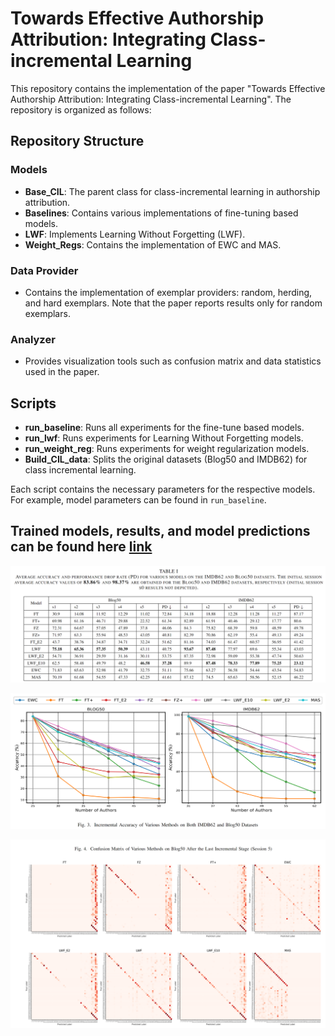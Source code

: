# Towards Effective Authorship Attribution: Integrating Class-incremental Learning

This repository contains the implementation of the paper "Towards Effective Authorship Attribution: Integrating Class-incremental Learning". The repository is organized as follows:

## Repository Structure

### Models
- **Base_CIL**: The parent class for class-incremental learning in authorship attribution.
- **Baselines**: Contains various implementations of fine-tuning based models.
- **LWF**: Implements Learning Without Forgetting (LWF).
- **Weight_Regs**: Contains the implementation of EWC and MAS.

### Data Provider
- Contains the implementation of exemplar providers: random, herding, and hard exemplars. Note that the paper reports results only for random exemplars.

### Analyzer
- Provides visualization tools such as confusion matrix and data statistics used in the paper.

## Scripts
- **run_baseline**: Runs all experiments for the fine-tune based models.
- **run_lwf**: Runs experiments for Learning Without Forgetting models.
- **run_weight_reg**: Runs experiments for weight regularization models.
- **Build_CIL_data**: Splits the original datasets (Blog50 and IMDB62) for class incremental learning.

Each script contains the necessary parameters for the respective models. For example, model parameters can be found in `run_baseline`.

## Trained models, results, and model predictions can be found here [link](https://drive.google.com/drive/folders/1N13penKBPuTgAnAUsbfFrY6NdG-tCBjI?usp=drive_link)


![Alt text](images/table_result.png)


![Alt text](images/inc_acc.png)

![Alt text](images/conf_m.png)